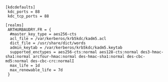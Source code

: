 <pre><code>
[kdcdefaults]
 kdc_ports = 88
 kdc_tcp_ports = 88

[realms]
 ARTHURBAUDRY.FR = {
  #master_key_type = aes256-cts
  acl_file = /var/kerberos/krb5kdc/kadm5.acl
  dict_file = /usr/share/dict/words
  admin_keytab = /var/kerberos/krb5kdc/kadm5.keytab
  supported_enctypes = aes256-cts:normal aes128-cts:normal des3-hmac-sha1:normal arcfour-hmac:normal des-hmac-sha1:normal des-cbc-md5:normal des-cbc-crc:normalI
  max_life = 1d
  max_renewable_life = 7d
 }
 </code></pre>